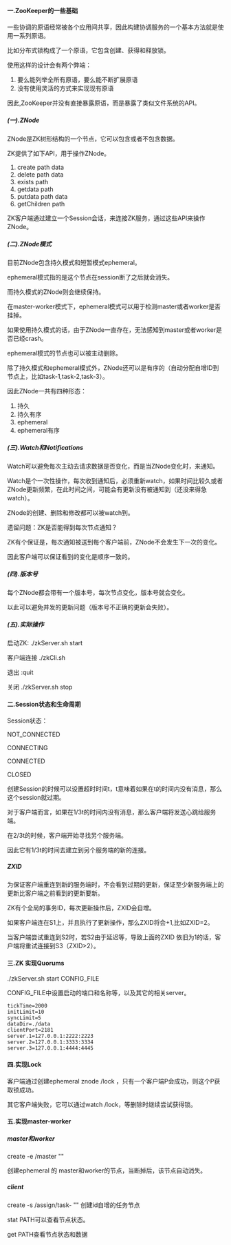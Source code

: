 #### 一.ZooKeeper的一些基础
一些协调的原语经常被各个应用间共享，因此构建协调服务的一个基本方法就是使用一系列原语。

比如分布式锁构成了一个原语，它包含创建、获得和释放锁。

使用这样的设计会有两个弊端：

1.	要么能列举全所有原语，要么能不断扩展原语
2.	没有使用灵活的方式来实现现有原语

因此,ZooKeeper并没有直接暴露原语，而是暴露了类似文件系统的API。


##### (一).ZNode
ZNode是ZK树形结构的一个节点，它可以包含或者不包含数据。

ZK提供了如下API，用于操作ZNode。

1.	create path data
2.	delete path data
3.	exists path
3.	getdata path
4.	putdata path data
5.	getChildren path

ZK客户端通过建立一个Session会话，来连接ZK服务，通过这些API来操作ZNode。


##### (二).ZNode模式
目前ZNode包含持久模式和短暂模式ephemeral。

ephemeral模式指的是这个节点在session断了之后就会消失。

而持久模式的ZNode则会继续保持。

在master-worker模式下，ephemeral模式可以用于检测master或者worker是否挂掉。

如果使用持久模式的话，由于ZNode一直存在，无法感知到master或者worker是否已经crash。

ephemeral模式的节点也可以被主动删除。

除了持久模式和ephemeral模式外，ZNode还可以是有序的（自动分配自增ID到节点上，比如task-1,task-2,task-3）。

因此ZNode一共有四种形态：

1.	持久
2.	持久有序
3.	ephemeral
4.	ephemeral有序


##### (三).Watch和Notifications
Watch可以避免每次主动去请求数据是否变化，而是当ZNode变化时，来通知。

Watch是个一次性操作，每次收到通知后，必须重新watch，如果时间比较久或者ZNode更新频繁，在此时间之间，可能会有更新没有被通知到（还没来得急watch）。

ZNode的创建、删除和修改都可以被watch到。

遗留问题：ZK是否能得到每次节点通知？

ZK有个保证是，每次通知被送到每个客户端前，ZNode不会发生下一次的变化。

因此客户端可以保证看到的变化是顺序一致的。


##### (四).版本号
每个ZNode都会带有一个版本号，每次节点变化，版本号就会变化。

以此可以避免并发的更新问题（版本号不正确的更新会失败）。

##### (五).实际操作
启动ZK: ./zkServer.sh start

客户端连接 ./zkCli.sh

退出 :quit

关闭 ./zkServer.sh stop

#### 二.Session状态和生命周期
Session状态：

NOT_CONNECTED

CONNECTING

CONNECTED

CLOSED

创建Session的时候可以设置超时时间t，t意味着如果在t的时间内没有消息，那么这个session就过期。

对于客户端而言，如果在1/3t的时间内没有消息，那么客户端将发送心跳给服务端。

在2/3t的时候，客户端开始寻找另个服务端。

因此它有1/3t的时间去建立到另个服务端的新的连接。

##### ZXID
为保证客户端重连到新的服务端时，不会看到过期的更新，保证至少新服务端上的更新比客户端之前看到的更新要新。

ZK有个全局的事务ID，每次更新操作后，ZXID会自增。

如果客户端连在S1上，并且执行了更新操作，那么ZXID将会+1,比如ZXID=2。

当客户端尝试重连到S2时，若S2由于延迟等，导致上面的ZXID 依旧为1的话，客户端将重试连接到S3（ZXID>2）。


#### 三.ZK 实现Quorums
./zkServer.sh start CONFIG_FILE

CONFIG_FILE中设置启动的端口和名称等，以及其它的相关server。

	tickTime=2000
    initLimit=10
    syncLimit=5
    dataDir=./data
    clientPort=2181
    server.1=127.0.0.1:2222:2223
    server.2=127.0.0.1:3333:3334
    server.3=127.0.0.1:4444:4445

#### 四.实现Lock
客户端通过创建ephemeral znode /lock ，只有一个客户端P会成功，则这个P获取锁成功。

其它客户端失败，它可以通过watch /lock，等删除时继续尝试获得锁。

#### 五.实现master-worker

##### master和worker
create -e /master ""

创建ephemeral 的 master和worker的节点，当断掉后，该节点自动消失。

##### client
create -s /assign/task- "" 创建id自增的任务节点

stat PATH可以查看节点状态。

get PATH查看节点状态和数据


